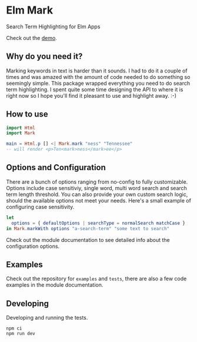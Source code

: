 # Elm Mark

Search Term Highlighting for Elm Apps

Check out the [demo](https://elm-mark-demo.deedop.de/).

## Why do you need it?

Marking keywords in text is harder than it sounds. I had to do it a couple of
times and was amazed with the amount of code needed to do something so seemingly simple.
This package wrapped everything you need to do search term highlighting.
I spent quite some time designing the API to where it is right now so I hope
you'll find it pleasant to use and highlight away. :-)

## How to use

```elm
import Html
import Mark

main = Html.p [] <| Mark.mark "ness" "Tennessee"
-- will render <p>Ten<mark>ness</mark>ee</p>
```

## Options and Configuration

There are a bunch of options ranging from no-config to fully customizable.
Options include case sensitiviy, single word, multi word search and search term
length threshold. You can also provide your own custom search logic, should the
available options not meet your needs.
Here's a small example of configuring case sensitivity.

```elm
let
  options = { defaultOptions | searchType = normalSearch matchCase }
in Mark.markWith options "a-search-term" "some text to search"
```

Check out the module documentation to see detailed info about the
configuration options.

## Examples

Check out the repository for `examples` and `tests`, there are also a few code
examples in the module documentation.

## Developing

Developing and running the tests.

```
npm ci
npm run dev
```

